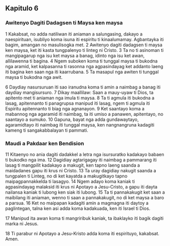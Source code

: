 Kapitulo 6
----------

### Awitenyo Dagiti Dadagsen ti Maysa ken maysa

1 Kakabsat, no adda natiliwan iti aniaman a salungasing, dakayo a naespirituan, isubliyo koma isuna iti espiritu ti kinaalumamay. Agbantayka iti bagim, amangan no masulisogka met.
2 Awitenyo dagiti dadagsen ti maysa ken maysa, ket iti kasta tungpalenyo ti linteg ni Cristo.
3 Ta no ti asinoman ti mangipagarup nga isu ket maysa a banag, idinto nga isu ket awan, allilawenna ti bagina.
4 Ngem suboken koma ti tunggal maysa ti bukodna nga aramid, ket kalpasanna ti rasonna nga agpasindayag ket addanto laeng iti bagina ken saan nga iti kaarrubana.
5 Ta masapul nga awiten ti tunggal maysa ti bukodna nga awit.

6 Daydiay nasursuruan iti sao iranudna koma ti amin a naimbag a banag iti daydiay mangisursuro.
7 Dikay maallilaw: Saan a mauy-uyaw ti Dios, ta apitento met ti aniaman nga imula ti maysa.
8 Ta ti agmula iti bukodna a lasag, apitennanto ti panagrupsa manipud iti lasag, ngem ti agmula iti Espiritu apitennanto ti biag nga agnanayon.
9 Ket saantayo koma a mabannog nga agaramid iti naimbag, ta iti umiso a panawen, apitentayo, no saantayo a sumuko.
10 Gapuna, bayat nga adda gundawaytayo, agaramidtayo iti naimbag iti tunggal maysa, ken nangnangruna kadagiti kameng ti sangakabbalayan ti pammati.

### Maudi a Pakdaar ken Bendision

11 Kitaenyo no ania dagiti dadakkel a letra nga isursuratko kadakayo babaen ti bukodko nga ima.
12 Dagidiay agtarigagay iti naimbag a pammarang iti lasag ti mangpilit kadakayo a makugit, ken tapno laeng saanda a maidadanes gapu iti krus ni Cristo.
13 Ta uray dagidiay nakugit saanda a tungpalen ti Linteg, no di ket kayatda a makugitkayo tapno maipagpannakkelda ti lasagyo.
14 Ngem adayo koma kaniak ti agpasindayag malaksid iti krus ni Apotayo a Jesu-Cristo, a gapu iti dayta nailansa kaniak ti lubong ken siak iti lubong.
15 Ta ti pannakakugit ket saan a maibilang iti aniaman, wenno ti saan a pannakakugit, no di ket maysa a baro a parsua.
16 Ket no maipapan kadagiti amin a magmagna iti daytoy a paglintegan, talna ken asi adda koma kadakuada, ken iti Israel ti Dios.

17 Manipud ita awan koma ti mangriribuk kaniak, ta ibaklayko iti bagik dagiti marka ni Jesus.

18 Ti parabur ni Apotayo a Jesu-Kristo adda koma iti espirituyo, kakabsat. Amen.
